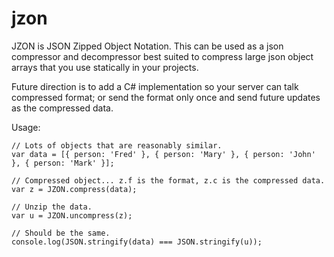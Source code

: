 # jzon
JZON is JSON Zipped Object Notation.  This can be used as a json compressor and decompressor best suited to compress large json object arrays that you use statically in your projects.

Future direction is to add a C# implementation so your server can talk compressed format; or send the format only once and send future updates as the compressed data.

Usage:

    // Lots of objects that are reasonably similar.
    var data = [{ person: 'Fred' }, { person: 'Mary' }, { person: 'John' }, { person: 'Mark' }];
    
    // Compressed object... z.f is the format, z.c is the compressed data.
    var z = JZON.compress(data);
    
    // Unzip the data.
    var u = JZON.uncompress(z);
    
    // Should be the same.
    console.log(JSON.stringify(data) === JSON.stringify(u));

